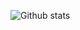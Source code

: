 ![Github stats](https://github-readme-stats-guerrap.vercel.app/api?username=guerrap&theme=dark&show_icons=true)
